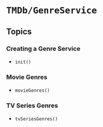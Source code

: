 # ``TMDb/GenreService``

## Topics

### Creating a Genre Service

- ``init()``

### Movie Genres

- ``movieGenres()``

### TV Series Genres

- ``tvSeriesGenres()``
